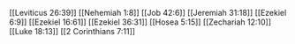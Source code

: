 [[Leviticus 26:39]]
[[Nehemiah 1:8]]
[[Job 42:6]]
[[Jeremiah 31:18]]
[[Ezekiel 6:9]]
[[Ezekiel 16:61]]
[[Ezekiel 36:31]]
[[Hosea 5:15]]
[[Zechariah 12:10]]
[[Luke 18:13]]
[[2 Corinthians 7:11]]
